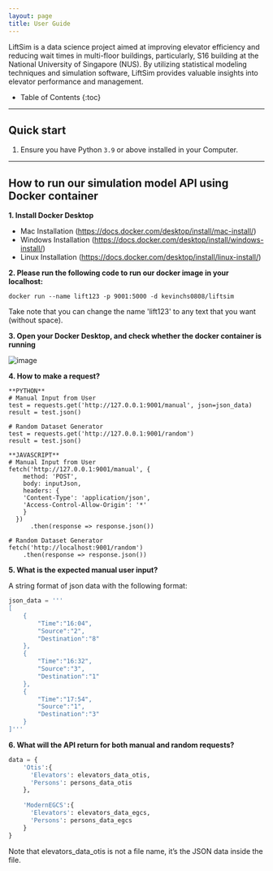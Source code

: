 ```yaml
---
layout: page
title: User Guide
---
```


LiftSim is a data science project aimed at improving elevator efficiency and reducing wait times in multi-floor 
buildings, particularly, S16 building at the National University of Singapore (NUS). By utilizing statistical modeling 
techniques and simulation software, LiftSim provides valuable insights into elevator performance and management. 

* Table of Contents
{:toc}

--------------------------------------------------------------------------------------------------------------------

## Quick start

1. Ensure you have Python `3.9` or above installed in your Computer.


--------------------------------------------------------------------------------------------------------------------

## How to run our simulation model API using Docker container

**1. Install Docker Desktop** 
- Mac Installation (https://docs.docker.com/desktop/install/mac-install/)
- Windows Installation (https://docs.docker.com/desktop/install/windows-install/)
- Linux Installation (https://docs.docker.com/desktop/install/linux-install/)

**2. Please run the following code to run our docker image in your localhost:**

```linux 
docker run --name lift123 -p 9001:5000 -d kevinchs0808/liftsim
```

Take note that you can change the name 'lift123' to any text that you want (without space).

**3. Open your Docker Desktop, and check whether the docker container is running**

![image](https://user-images.githubusercontent.com/62506934/230116962-c54e4c71-4d1d-4280-8efe-1c8ecf378069.png)
  
**4. How to make a request?**

```code python 
**PYTHON**
# Manual Input from User
test = requests.get('http://127.0.0.1:9001/manual', json=json_data)
result = test.json()

# Random Dataset Generator
test = requests.get('http://127.0.0.1:9001/random')
result = test.json()
```
```code javascript 
**JAVASCRIPT**
# Manual Input from User
fetch('http://127.0.0.1:9001/manual', {
    method: 'POST',
    body: inputJson,
    headers: {
    'Content-Type': 'application/json',
    'Access-Control-Allow-Origin': '*'
    }
  })
      .then(response => response.json())

# Random Dataset Generator
fetch('http://localhost:9001/random')
    .then(response => response.json())
```

**5. What is the expected manual user input?**

A string format of json data with the following format:

```python
json_data = '''
[
    {
        "Time":"16:04", 
        "Source":"2", 
        "Destination":"8"
    },
    {
        "Time":"16:32", 
        "Source":"3", 
        "Destination":"1"
    },
    {
        "Time":"17:54", 
        "Source":"1", 
        "Destination":"3"
    }
]'''
```

**6. What will the API return for both manual and random requests?**

```python
data = {
    'Otis':{
      'Elevators': elevators_data_otis, 
      'Persons': persons_data_otis
    }, 
          
    'ModernEGCS':{
      'Elevators': elevators_data_egcs, 
      'Persons': persons_data_egcs
    }
}
```
Note that elevators_data_otis is not a file name, it’s the JSON data inside the file.




